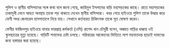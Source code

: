 পুলিশ ও স্থানীয় বাসিন্দাদের সঙ্গে কথা বলে জানা গেছে, জাহিদুল ইসলামের বাড়ি মহাসড়কের কাছে। রাতে মহাসড়কের ঢাকামুখী লেনে আহত অবস্থায় তাকে পড় থাকতে দেখেন স্থানীয় বাসিন্দারা। খবর পেয়ে হাইওয়ে পুলিশ তাকে উদ্ধার করে ফেনী সদর জেনারেল হাসপাতালে নিয়ে যায়। সেখানে কর্তব্যরত চিকিৎসক তাকে মৃত ঘোষণা করেন।

ফেনীর ফাজিলপুর হাইওয়ে থানার ভারপ্রাপ্ত কর্মকর্তা (ওসি) রাশেদ খান চৌধুরী বলেন, অজ্ঞাত গাড়ির ধাক্কায় ওই স্কুলছাত্রের মৃত্যু হয়েছে। গাড়িটি শনাক্তের চেষ্টা চলছে। পরিবারের আবেদনের ভিত্তিতে লাশ ময়নাতদন্ত ছাড়াই দাফনের জন্য হস্তান্তর করা হয়েছে।
